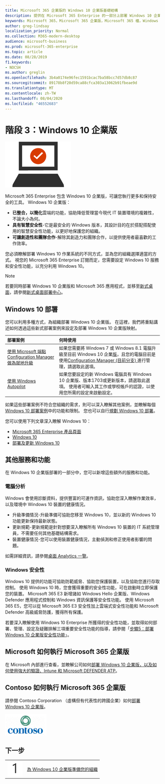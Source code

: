 ```yaml
---
title: Microsoft 365 企業版的 Windows 10 企業版基礎結構
description: 提供在 Microsoft 365 Enterprise 的一部分上部署 Windows 10 企業版時所需步驟的高階指導方針。
keywords: Microsoft 365，Microsoft 365 企業版，Microsoft 365 檔，Windows 10 企業版，部署
author: greg-lindsay
localization_priority: Normal
ms.collection: M365-modern-desktop
audience: microsoft-business
ms.prod: microsoft-365-enterprise
ms.topic: article
ms.date: 08/28/2019
f1.keywords:
- NOCSH
ms.author: greglin
ms.openlocfilehash: 3b4a0174e96fec1591bcac7ba58bcc7d57db8c87
ms.sourcegitcommit: 89178b8f20d59ca88cfca303a13062b91fbeae9d
ms.translationtype: MT
ms.contentlocale: zh-TW
ms.lasthandoff: 08/04/2020
ms.locfileid: "46552683"
---
```

# <a name="phase-3-windows-10-enterprise"></a>階段 3：Windows 10 企業版

![階段 3：Windows 10 企業版](../media/deploy-foundation-infrastructure/win10enterprise_icon.png)

Microsoft 365 Enterprise 包含 Windows 10 企業版，可讓您執行更多和保持安全的工具。 Windows 10 企業版：

- **已整合，以簡化**雲端的功能，協助降低管理當今現代 IT 裝置環境的複雜性，不論大小為何。
- **具有智慧安全性**-它是最安全的 Windows 版本，其設計目的在於搭配搭配使用的智慧安全性功能，以更好地保護您的組織。
- **可讓創造性和團隊合作**-解除其創造力和團隊合作，以提供使用者最喜歡的工作效率。

您必須瞭解部署 Windows 10 作業系統的不同方式，並為您的組織選擇適當的方式。 視您的 Microsoft 365 Enterprise 訂閱而定，您需要設定 Windows 10 服務和安全性功能，以充分利用 Windows 10。

>[!Note]
>若要同時部署 Windows 10 企業版和 Microsoft 365 應用程式，並移至[新式桌面](https://www.microsoft.com/microsoft-365/modern-desktop)，請參閱[新式桌面部署中心](https://aka.ms/howtoshift)。
>

## <a name="windows-10-deployment"></a>Windows 10 部署

您可以利用多種方式，為組織部署 Windows 10 企業版。 在這裡，我們將重點講述如何透過這些新式部署案例來設定及部署 Windows 10 企業版映射。

| 部署案例 | 何時使用 |
|:--- |:--- |
| [使用 Microsoft 端點 Configuration Manager 做為就地升級](windows10-deploy-inplaceupgrade.md) | 如果您需要將 Windows 7 或 Windows 8.1 電腦升級至目前 Windows 10 企業<a href="https://aka.ms/windows-10-release-information" target="_blank">版</a>，且您的電腦目前是使用<a href="https://docs.microsoft.com/mem/configmgr/core/understand/introduction" target="_blank">Configuration Manager (目前分支) </a>進行管理，請選取此選項。 |
| [使用 Windows Autopilot](windows10-deploy-autopilot.md) | 如果您要設定的新 Windows 電腦具有 Windows 10 企業版、版本1703或更新版本，請選取此選項。 使用者可輸入其工作或學校帳戶的認證，以使用您所需的設定來啟動設定。 |

如果這些部署案例不符合您組織的需求，則可以深入瞭解其他案例，並瞭解每個[Windows 10 部署案例](https://docs.microsoft.com/windows/deployment/windows-10-deployment-scenarios)中的功能和限制。 您也可以自行<a href="https://aka.ms/planforwin10deployment" target="_blank">規劃 Windows 10 部署</a>。

您可以使用下列文章深入瞭解 Windows 10：

- [Microsoft 365 Enterprise 產品頁面](https://www.microsoft.com/microsoft-365/enterprise)
- [Windows 10](https://docs.microsoft.com/windows/windows-10)
- [部署及更新 Windows 10](https://docs.microsoft.com/windows/deployment/)


## <a name="additional-services-and-features"></a>其他服務和功能
在 Windows 10 企業版部署的一部分中，您可以新增這些額外的服務和功能。

### <a name="desktop-analytics"></a>電腦分析

Windows 會使用診斷資料，提供豐富的可運作資訊，協助您深入瞭解作業效率，以及環境中 Windows 10 裝置的健康情況。

* 升級準備情況-升級準備可協助您移至 Windows 10，並以新的 Windows 10 功能更新保持最新狀態。 
* 更新規範-更新規範是針對想要深入瞭解所有 Windows 10 裝置的 IT 系統管理員，不需要任何其他基礎結構需求。
* 裝置健康情況-您可以使用裝置健康情況，主動偵測和修正使用者影響的問題。

如需詳細資訊，請參閱[桌面 Analytics 一覽](https://docs.microsoft.com/mem/configmgr/desktop-analytics/overview)。

### <a name="windows-security"></a>Windows 安全性

Windows 10 提供的功能可協助防範威脅、協助您保護裝置，以及協助您進行存取控制。 使用 Windows 10 時，您會獲得重要的安全性功能，可在啟動時立即保護您的裝置。 Microsoft 365 E3 新增諸如 Windows Hello 企業版、Windows Defender 應用程式控制和 Windows 資訊保護等安全性功能。 使用 Microsoft 365 E5，您可以從 Microsoft 365 E3 安全性加上雲端式安全性功能和 Microsoft Defender 高級威脅防護，獲得所有保護。 

若要深入瞭解使用 Windows 10 Enterprise 所獲得的安全性功能，並取得如何部署、管理、設定及疑難排解三項重要安全性功能的指導，請參閱「[步驟5：部署 Windows 10 企業版安全性功能](windows10-enable-security-features.md)」。

## <a name="how-microsoft-does-microsoft-365-enterprise"></a>Microsoft 如何執行 Microsoft 365 企業版

在 Microsoft 內部進行查看，並瞭解公司如何[部署 Windows 10 企業版，以及如何使用強大的驗證、Intune 和 Microsoft DEFENDER ATP](https://www.microsoft.com/itshowcase/deploying-and-managing-microsoft-365#primaryR6)。

## <a name="how-contoso-did-microsoft-365-enterprise"></a>Contoso 如何執行 Microsoft 365 企業版

請參閱 Contoso Corporation （虛構但有代表性的跨國企業）如何[部署 Windows 10 企業版](contoso-win10.md)。

![Contoso 公司](../media/contoso-overview/contoso-icon.png)

## <a name="next-step"></a>下一步

|||
|:-------|:-----|
|![步驟 1](../media/stepnumbers/Step1.png)| [為 Windows 10 企業版準備您的組織](windows10-prepare-your-org.md) |
